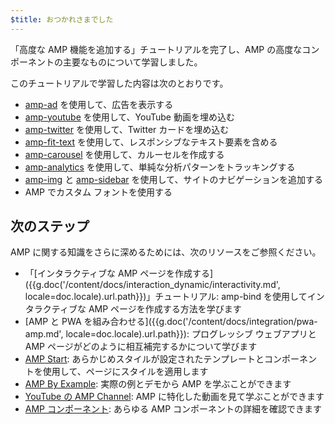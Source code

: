 ```yaml
---
$title: おつかれさまでした
---
```


「高度な AMP 機能を追加する」チュートリアルを完了し、AMP の高度なコンポーネントの主要なものについて学習しました。

このチュートリアルで学習した内容は次のとおりです。

- [amp-ad](/ja/docs/reference/components/amp-ad.html) を使用して、広告を表示する
- [amp-youtube](/ja/docs/reference/components/amp-youtube.html) を使用して、YouTube 動画を埋め込む
- [amp-twitter](/ja/docs/reference/components/amp-twitter.html) を使用して、Twitter カードを埋め込む
- [amp-fit-text](/ja/docs/reference/components/amp-fit-text.html) を使用して、レスポンシブなテキスト要素を含める
- [amp-carousel](/ja/docs/reference/components/amp-carousel.html) を使用して、カルーセルを作成する
- [amp-analytics](/ja/docs/reference/components/amp-analytics.html) を使用して、単純な分析パターンをトラッキングする
- [amp-img](/ja/docs/reference/components/amp-img.html) と [amp-sidebar](/ja/docs/reference/components/amp-sidebar.html) を使用して、サイトのナビゲーションを追加する
- AMP でカスタム フォントを使用する



## 次のステップ

AMP に関する知識をさらに深めるためには、次のリソースをご参照ください。

- 「[インタラクティブな AMP ページを作成する]({{g.doc('/content/docs/interaction_dynamic/interactivity.md', locale=doc.locale).url.path}})」チュートリアル: amp-bind を使用してインタラクティブな AMP ページを作成する方法を学びます
- [AMP と PWA を組み合わせる]({{g.doc('/content/docs/integration/pwa-amp.md', locale=doc.locale).url.path}}): プログレッシブ ウェブアプリと AMP ページがどのように相互補完するかについて学びます
- [AMP Start](https://www.ampstart.com/): あらかじめスタイルが設定されたテンプレートとコンポーネントを使用して、ページにスタイルを適用します
- [AMP By Example](https://ampbyexample.com/): 実際の例とデモから AMP を学ぶことができます
- [YouTube の AMP Channel](https://www.youtube.com/channel/UCXPBsjgKKG2HqsKBhWA4uQw): AMP に特化した動画を見て学ぶことができます
- [AMP コンポーネント](/ja/docs/reference/components.html): あらゆる AMP コンポーネントの詳細を確認できます
